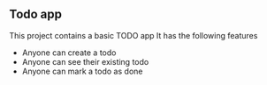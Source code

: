 ## Todo app

This project contains a basic TODO app
It has the following features 

- Anyone can create a todo 
- Anyone can see their existing todo
- Anyone can mark a todo as done